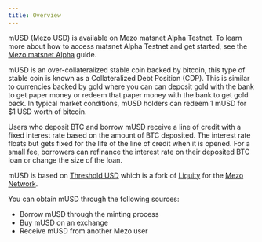 ```yaml
---
title: Overview
---
```


mUSD (Mezo USD) is available on Mezo matsnet Alpha Testnet. To learn more about how to access matsnet Alpha Testnet and get started, see the [Mezo matsnet Alpha](/docs/users/getting-started/mezo-matsnet-alpha-testnet) guide.

mUSD is an over-collateralized stable coin backed by bitcoin, this type of stable coin is known as a Collateralized Debt Position (CDP). This is similar to currencies backed by gold where you can can deposit gold with the bank to get paper money or redeem that paper money with the bank to get gold back. In typical market conditions, mUSD holders can redeem 1 mUSD for $1 USD worth of bitcoin.

Users who deposit BTC and borrow mUSD receive a line of credit with a fixed interest rate based on the amount of BTC deposited. The interest rate floats but gets fixed for the life of the line of credit when it is opened. For a small fee, borrowers can refinance the interest rate on their deposited BTC loan or change the size of the loan.

mUSD is based on [Threshold USD](https://github.com/Threshold-USD/dev) which is a fork of [Liquity](https://github.com/liquity/dev) for the [Mezo Network](https://mezo.org).

You can obtain mUSD through the following sources:

- Borrow mUSD through the minting process
- Buy mUSD on an exchange
- Receive mUSD from another Mezo user